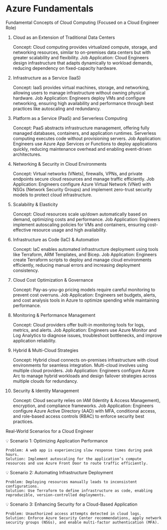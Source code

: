 # Azure Fundamentals 

Fundamental Concepts of Cloud Computing (Focused on a Cloud Engineer Role)

1. Cloud as an Extension of Traditional Data Centers

    Concept: Cloud computing provides virtualized compute, storage, and networking resources, similar to on-premises data centers but with greater scalability and flexibility.
    Job Application: Cloud Engineers design infrastructure that adapts dynamically to workload demands, reducing dependency on fixed-capacity hardware.

2. Infrastructure as a Service (IaaS)

    Concept: IaaS provides virtual machines, storage, and networking, allowing users to manage infrastructure without owning physical hardware.
    Job Application: Engineers deploy VMs and configure networking, ensuring high availability and performance through best practices like autoscaling and redundancy.

3. Platform as a Service (PaaS) and Serverless Computing

    Concept: PaaS abstracts infrastructure management, offering fully managed databases, containers, and application runtimes. Serverless computing executes code without provisioning servers.
    Job Application: Engineers use Azure App Services or Functions to deploy applications quickly, reducing maintenance overhead and enabling event-driven architectures.

4. Networking & Security in Cloud Environments

    Concept: Virtual networks (VNets), firewalls, VPNs, and private endpoints secure cloud resources and manage traffic efficiently.
    Job Application: Engineers configure Azure Virtual Network (VNet) with NSGs (Network Security Groups) and implement zero-trust security models to protect cloud infrastructure.

5. Scalability & Elasticity

    Concept: Cloud resources scale up/down automatically based on demand, optimizing costs and performance.
    Job Application: Engineers implement autoscaling policies for VMs and containers, ensuring cost-effective resource usage and high availability.

6. Infrastructure as Code (IaC) & Automation

    Concept: IaC enables automated infrastructure deployment using tools like Terraform, ARM Templates, and Bicep.
    Job Application: Engineers create Terraform scripts to deploy and manage cloud environments efficiently, reducing manual errors and increasing deployment consistency.

7. Cloud Cost Optimization & Governance

    Concept: Pay-as-you-go pricing models require careful monitoring to prevent cost overruns.
    Job Application: Engineers set budgets, alerts, and cost analysis tools in Azure to optimize spending while maintaining performance.

8. Monitoring & Performance Management

    Concept: Cloud providers offer built-in monitoring tools for logs, metrics, and alerts.
    Job Application: Engineers use Azure Monitor and Log Analytics to diagnose issues, troubleshoot bottlenecks, and improve application reliability.

9. Hybrid & Multi-Cloud Strategies

    Concept: Hybrid cloud connects on-premises infrastructure with cloud environments for seamless integration. Multi-cloud involves using multiple cloud providers.
    Job Application: Engineers configure Azure Arc to manage hybrid workloads and design failover strategies across multiple clouds for redundancy.

10. Security & Identity Management

    Concept: Cloud security relies on IAM (Identity & Access Management), encryption, and compliance frameworks.
    Job Application: Engineers configure Azure Active Directory (AAD) with MFA, conditional access, and role-based access controls (RBAC) to enforce security best practices.

Real-World Scenarios for a Cloud Engineer

💡 Scenario 1: Optimizing Application Performance

    Problem: A web app is experiencing slow response times during peak hours.
    Solution: Implement autoscaling for the application’s compute resources and use Azure Front Door to route traffic efficiently.

💡 Scenario 2: Automating Infrastructure Deployment

    Problem: Deploying resources manually leads to inconsistent configurations.
    Solution: Use Terraform to define infrastructure as code, enabling reproducible, version-controlled deployments.

💡 Scenario 3: Enhancing Security for a Cloud-Based Application

    Problem: Unauthorized access attempts detected in cloud logs.
    Solution: Enforce Azure Security Center recommendations, apply network security groups (NSGs), and enable multi-factor authentication (MFA).